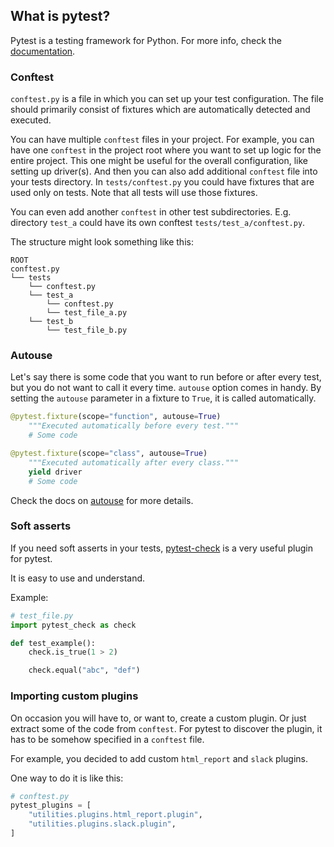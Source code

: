 ## What is pytest?

Pytest is a testing framework for Python.
For more info, check the [documentation](https://pytest.org).


### Conftest

`conftest.py` is a file in which you can set up your test configuration. 
The file should primarily consist of fixtures which are automatically detected and executed.


You can have multiple `conftest` files in your project. 
For example, you can have one `conftest` in the project root where you want to set up logic for the entire project. This one might be useful for the overall configuration, like setting up driver(s).
And then you can also add additional `conftest` file into your tests directory.
In `tests/conftest.py` you could have fixtures that are used only on tests. Note that all tests will use those fixtures.


You can even add another `conftest` in other test subdirectories.
E.g. directory `test_a` could have its own conftest `tests/test_a/conftest.py`.


The structure might look something like this:

```
ROOT
conftest.py
└── tests
    └── conftest.py
    └── test_a
        └── conftest.py
        └── test_file_a.py
    └── test_b
        └── test_file_b.py
```


### Autouse

Let's say there is some code that you want to run before or after every test, but you do not want to call it every time. `autouse` option comes in handy. By setting the `autouse` parameter in a fixture to `True`, it is called automatically.


```python
@pytest.fixture(scope="function", autouse=True)
    """Executed automatically before every test."""
    # Some code
```
    
```python
@pytest.fixture(scope="class", autouse=True)
    """Executed automatically after every class."""
    yield driver
    # Some code
```

Check the docs on [autouse](https://docs.pytest.org/fixture.html#autouse-fixtures-fixtures-you-don-t-have-to-request) for more details.


### Soft asserts

If you need soft asserts in your tests, [pytest-check](https://pypi.org/project/pytest-check/) is a very useful plugin for pytest.

It is easy to use and understand.

Example:

```python
# test_file.py
import pytest_check as check

def test_example():
    check.is_true(1 > 2)

    check.equal("abc", "def")
```


### Importing custom plugins

On occasion you will have to, or want to, create a custom plugin. Or just extract some of the code from `conftest`. For pytest to discover the plugin, it has to be somehow specified in a `conftest` file.

For example, you decided to add custom `html_report` and `slack` plugins.

One way to do it is like this:

```python
# conftest.py
pytest_plugins = [
    "utilities.plugins.html_report.plugin",
    "utilities.plugins.slack.plugin",
]
```
